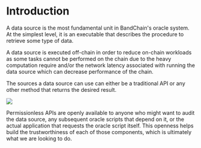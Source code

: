 # Introduction

A data source is the most fundamental unit in BandChain's oracle system. At the simplest level, it is an executable
that describes the procedure to retrieve some type of data.

A data source is executed off-chain in order to reduce on-chain workloads as some tasks cannot be
performed on the chain due to the heavy computation require and/or the network latency associated with running the data
source which can decrease performance of the chain.

The sources a data source can use can either be a traditional API or any other method that returns the desired result.

![](https://i.imgur.com/IaMeqI7.png)

Permissionless APIs are openly available to anyone who might want to audit the data source, any
subsequent oracle scripts that depend on it, or the actual application that requests the oracle script itself. This
openness helps build the trustworthiness of each of those components, which is ultimately what we are looking to do.
